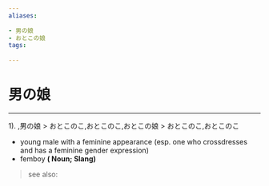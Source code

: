 ```yaml
---
aliases:
    
- 男の娘
- おとこの娘
tags:
    
---
```


# 男の娘
---
1).
,男の娘 > おとこのこ,おとこのこ,おとこの娘 > おとこのこ,おとこのこ

- young male with a feminine appearance (esp. one who crossdresses and has a feminine gender expression)
- femboy
**( Noun; Slang)**
> see also: 
            